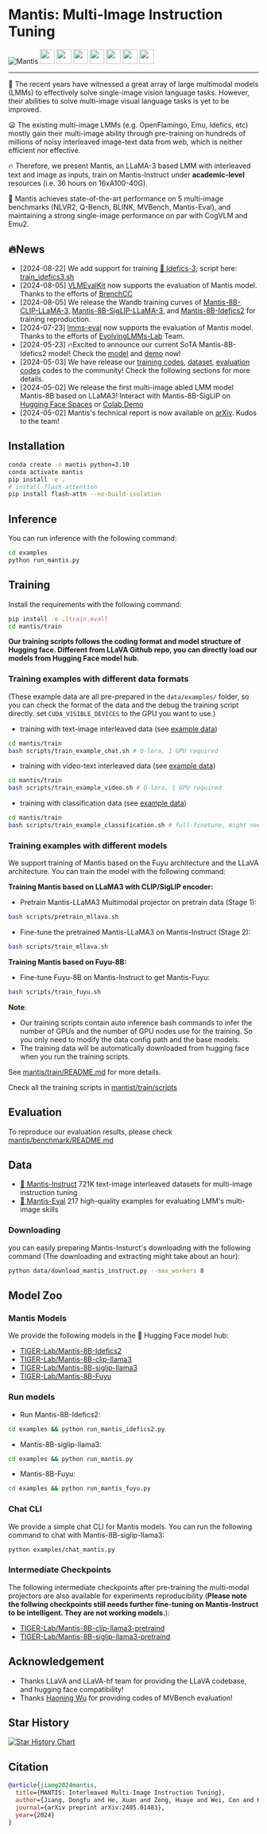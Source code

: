 # Mantis: Multi-Image Instruction Tuning

![Mantis](./docs/assets/images/radar_chart.png)
<a target="_blank" href="https://arxiv.org/abs/2405.01483">
<img style="height:22pt" src="https://img.shields.io/badge/-Paper-black?style=flat&logo=arxiv"></a>
<a target="_blank" href="https://github.com/TIGER-AI-Lab/Mantis">
<img style="height:22pt" src="https://img.shields.io/badge/-Code-green?style=flat&logo=github"></a>
<a target="_blank" href="https://tiger-ai-lab.github.io/Mantis/">
<img style="height:22pt" src="https://img.shields.io/badge/-🌐%20Website-red?style=flat"></a>
<a target="_blank" href="https://huggingface.co/datasets/TIGER-Lab/Mantis-Instruct">
<img style="height:22pt" src="https://img.shields.io/badge/-🤗%20Dataset-red?style=flat"></a>
<a target="_blank" href="https://huggingface.co/spaces/TIGER-Lab/Mantis">
<img style="height:22pt" src="https://img.shields.io/badge/-🤗%20Demo-red?style=flat"></a> 
<a target="_blank" href="https://huggingface.co/collections/TIGER-Lab/mantis-6619b0834594c878cdb1d6e4">
<img style="height:22pt" src="https://img.shields.io/badge/-🤗%20Models-red?style=flat"></a>
<a target="_blank" href="https://twitter.com/DongfuJiang/status/1786552974598078677">
<img style="height:22pt" src="https://img.shields.io/badge/-Tweet-blue?style=flat&logo=twitter"></a>
<br>

---

🤔 The recent years have witnessed a great array of large multimodal models (LMMs) to effectively solve single-image vision language tasks. However, their abilities to solve multi-image visual language tasks is yet to be improved.

😦 The existing multi-image LMMs (e.g. OpenFlamingo, Emu, Idefics, etc) mostly gain their multi-image ability through pre-training on hundreds of millions of noisy interleaved image-text data from web, which is neither efficient nor effective.

🔥 Therefore, we present Mantis, an LLaMA-3 based LMM with interleaved text and image as inputs, train on Mantis-Instruct under **academic-level** resources (i.e. 36 hours on 16xA100-40G). 

🚀 Mantis achieves state-of-the-art performance on 5 multi-image benchmarks (NLVR2, Q-Bench, BLINK, MVBench, Mantis-Eval), and maintaining a strong single-image performance on par with CogVLM and Emu2.

## 🔥News
- [2024-08-22] We add support for training [🤗 Idefics-3](https://huggingface.co/HuggingFaceM4/Idefics3-8B-Llama3); script here: [train_idefics3.sh](./mantis/train/scripts/train_idefics3.sh)
- [2024-08-05] [VLMEvalKit](https://github.com/open-compass/VLMEvalKit) now supports the evaluation of Mantis model. Thanks to the efforts of [BrenchCC](https://github.com/BrenchCC)
- [2024-08-05] We release the Wandb training curves of [Mantis-8B-CLIP-LLaMA-3](https://wandb.ai/dongfu/MLlava/reports/Mantis-8B-CLIP-LLaMA-3--Vmlldzo4OTM0MDk5), [Mantis-8B-SigLIP-LLaMA-3](https://wandb.ai/dongfu/MLlava/reports/Mantis-8B-SigLIP-LLaMA-3--Vmlldzo4OTM0MTQ2), and [Mantis-8B-Idefics2](https://wandb.ai/dongfu/Mantis/reports/Mantis-8B-Idefics2--Vmlldzo4OTM0MTcw) for training reproduction.
- [2024-07-23] [lmms-eval](https://github.com/EvolvingLMMs-Lab/lmms-eval) now supports the evaluation of Mantis model. Thanks to the efforts of [EvolvingLMMs-Lab](https://github.com/EvolvingLMMs-Lab) Team.
- [2024-05-23] 🔥Excited to announce our current SoTA Mantis-8B-Idefics2 model! Check the [model](https://huggingface.co/TIGER-Lab/Mantis-8B-Idefics2) and [demo](https://huggingface.co/spaces/TIGER-Lab/Mantis) now!
- [2024-05-03] We have release our [training codes](./mantis/train/README.md), [dataset](https://huggingface.co/datasets/TIGER-Lab/Mantis-Instruct), [evaluation codes](./mantis/benchmark/README.md) codes to the community! Check the following sections for more details.
- [2024-05-02] We release the first multi-image abled LMM model Mantis-8B based on LLaMA3! Interact with Mantis-8B-SigLIP on [Hugging Face Spaces](https://huggingface.co/spaces/TIGER-Lab/Mantis) or [Colab Demo](./examples/run_mantis.py)
- [2024-05-02] Mantis's technical report is now available on [arXiv](https://arxiv.org/abs/2405.01483). Kudos to the team!

## Installation
```bash
conda create -n mantis python=3.10
conda activate mantis
pip install -e .
# install flash-attention
pip install flash-attn --no-build-isolation
```
## Inference

You can run inference with the following command:
```bash
cd examples
python run_mantis.py
```

## Training
Install the requirements with the following command:
```bash
pip install -e .[train,eval]
cd mantis/train
```

**Our training scripts follows the coding format and model structure of Hugging face. Different from LLaVA Github repo, you can directly load our models from Hugging Face model hub.**

### Training examples with different data formats
(These example data are all pre-prepared in the `data/examples/` folder, so you can check the format of the data and the debug the training script directly. set `CUDA_VISIBLE_DEVICES` to the GPU you want to use.)
- training with text-image interleaved data (see [example data](./data/examples/chat/train.json))
```bash
cd mantis/train
bash scripts/train_example_chat.sh # Q-lora, 1 GPU required
```
- training with video-text interleaved data (see [example data](./data/examples/chat_video/train.json))
```bash
cd mantis/train
bash scripts/train_example_video.sh # Q-lora, 1 GPU required
```

- training with classification data (see [example data](./data/examples/classification/train.json))
```bash
cd mantis/train
bash scripts/train_example_classification.sh # full-finetune, might need 8 GPUs or more
```

### Training examples with different models
We support training of Mantis based on the Fuyu architecture and the LLaVA architecture. You can train the model with the following command:

**Training Mantis based on LLaMA3 with CLIP/SigLIP encoder:**
- Pretrain Mantis-LLaMA3 Multimodal projector on pretrain data (Stage 1):
```bash
bash scripts/pretrain_mllava.sh
```

- Fine-tune the pretrained Mantis-LLaMA3 on Mantis-Instruct (Stage 2):
```bash
bash scripts/train_mllava.sh
```

**Training Mantis based on Fuyu-8B:**
- Fine-tune Fuyu-8B on Mantis-Instruct to get Mantis-Fuyu:
```bash
bash scripts/train_fuyu.sh
```

**Note**: 
- Our training scripts contain auto inference bash commands to infer the number of GPUs and the number of GPU nodes use for the training. So you only need to modify the data config path and the base models.
- The training data will be automatically downloaded from hugging face when you run the training scripts.

See [mantis/train/README.md](./mantis/train/README.md) for more details. 

Check all the training scripts in [mantist/train/scripts](./mantis/train/scripts)

## Evaluation
To reproduce our evaluation results, please check [mantis/benchmark/README.md](./mantis/benchmark/README.md)

## Data
- [🤗 Mantis-Instruct](https://huggingface.co/datasets/TIGER-Lab/Mantis-Instruct) 721K text-image interleaved datasets for multi-image instruction tuning
- [🤗 Mantis-Eval](https://huggingface.co/datasets/TIGER-Lab/Mantis-Eval) 217 high-quality examples for evaluating LMM's multi-image skills

### Downloading
you can easily preparing Mantis-Insturct's downloading with the following command (The downloading and extracting might take about an hour):
```bash
python data/download_mantis_instruct.py --max_workers 8
```

## Model Zoo

### Mantis Models
We provide the following models in the 🤗 Hugging Face model hub:
- [TIGER-Lab/Mantis-8B-Idefics2](https://huggingface.co/TIGER-Lab/Mantis-8B-Idefics2)
- [TIGER-Lab/Mantis-8B-clip-llama3](https://huggingface.co/TIGER-Lab/Mantis-8B-clip-llama3)
- [TIGER-Lab/Mantis-8B-siglip-llama3](https://huggingface.co/TIGER-Lab/Mantis-8B-siglip-llama3)
- [TIGER-Lab/Mantis-8B-Fuyu](https://huggingface.co/TIGER-Lab/Mantis-8B-Fuyu)

### Run models

- Run Mantis-8B-Idefics2:
```bash
cd examples && python run_mantis_idefics2.py
```

- Mantis-8B-siglip-llama3:
```bash
cd examples && python run_mantis.py
```
- Mantis-8B-Fuyu:
```bash
cd examples && python run_mantis_fuyu.py
```

### Chat CLI
We provide a simple chat CLI for Mantis models. You can run the following command to chat with Mantis-8B-siglip-llama3:
```bash
python examples/chat_mantis.py
```

### Intermediate Checkpoints
The following intermediate checkpoints after pre-training the multi-modal projectors are also available for experiments reproducibility (**Please note the follwing checkpoints still needs further fine-tuning on Mantis-Instruct to be intelligent. They are not working models.**):
- [TIGER-Lab/Mantis-8B-clip-llama3-pretraind](https://huggingface.co/TIGER-Lab/Mantis-8B-clip-llama3-pretraind)
- [TIGER-Lab/Mantis-8B-siglip-llama3-pretraind](https://huggingface.co/TIGER-Lab/Mantis-8B-siglip-llama3-pretraind)



## Acknowledgement
- Thanks LLaVA and LLaVA-hf team for providing the LLaVA codebase, and hugging face compatibility!
- Thanks [Haoning Wu](https://teowu.github.io/) for providing codes of MVBench evaluation!


## Star History

[![Star History Chart](https://api.star-history.com/svg?repos=TIGER-AI-Lab/Mantis&type=Date)](https://star-history.com/#TIGER-AI-Lab/Mantis&Date)

## Citation
```bibtex
@article{jiang2024mantis,
  title={MANTIS: Interleaved Multi-Image Instruction Tuning},
  author={Jiang, Dongfu and He, Xuan and Zeng, Huaye and Wei, Con and Ku, Max and Liu, Qian and Chen, Wenhu},
  journal={arXiv preprint arXiv:2405.01483},
  year={2024}
}
```
